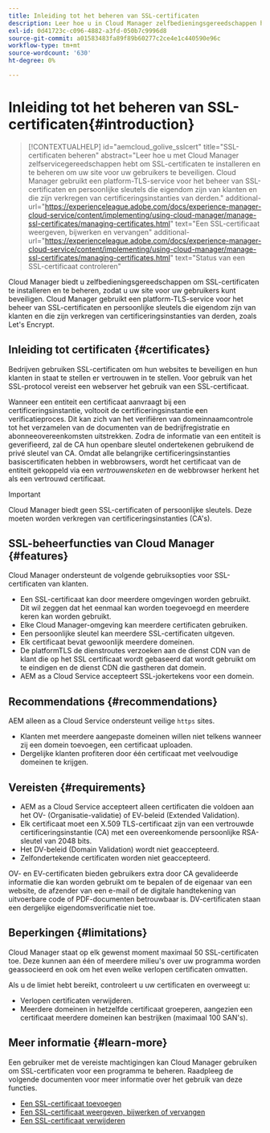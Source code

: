 ```yaml
---
title: Inleiding tot het beheren van SSL-certificaten
description: Leer hoe u in Cloud Manager zelfbedieningsgereedschappen hebt om SSL-certificaten te installeren.
exl-id: 0d41723c-c096-4882-a3fd-050b7c9996d8
source-git-commit: a01583483fa89f89b60277c2ce4e1c440590e96c
workflow-type: tm+mt
source-wordcount: '630'
ht-degree: 0%

---
```



# Inleiding tot het beheren van SSL-certificaten{#introduction}

>[!CONTEXTUALHELP]
>id="aemcloud_golive_sslcert"
>title="SSL-certificaten beheren"
>abstract="Leer hoe u met Cloud Manager zelfservicegereedschappen hebt om SSL-certificaten te installeren en te beheren om uw site voor uw gebruikers te beveiligen. Cloud Manager gebruikt een platform-TLS-service voor het beheer van SSL-certificaten en persoonlijke sleutels die eigendom zijn van klanten en die zijn verkregen van certificeringsinstanties van derden."
>additional-url="https://experienceleague.adobe.com/docs/experience-manager-cloud-service/content/implementing/using-cloud-manager/manage-ssl-certificates/managing-certificates.html" text="Een SSL-certificaat weergeven, bijwerken en vervangen"
>additional-url="https://experienceleague.adobe.com/docs/experience-manager-cloud-service/content/implementing/using-cloud-manager/manage-ssl-certificates/managing-certificates.html" text="Status van een SSL-certificaat controleren"

Cloud Manager biedt u zelfbedieningsgereedschappen om SSL-certificaten te installeren en te beheren, zodat u uw site voor uw gebruikers kunt beveiligen. Cloud Manager gebruikt een platform-TLS-service voor het beheer van SSL-certificaten en persoonlijke sleutels die eigendom zijn van klanten en die zijn verkregen van certificeringsinstanties van derden, zoals Let&#39;s Encrypt.

## Inleiding tot certificaten {#certificates}

Bedrijven gebruiken SSL-certificaten om hun websites te beveiligen en hun klanten in staat te stellen er vertrouwen in te stellen. Voor gebruik van het SSL-protocol vereist een webserver het gebruik van een SSL-certificaat.

Wanneer een entiteit een certificaat aanvraagt bij een certificeringsinstantie, voltooit de certificeringsinstantie een verificatieproces. Dit kan zich van het verifiëren van domeinnaamcontrole tot het verzamelen van de documenten van de bedrijfregistratie en abonneeovereenkomsten uitstrekken. Zodra de informatie van een entiteit is geverifieerd, zal de CA hun openbare sleutel ondertekenen gebruikend de privé sleutel van CA. Omdat alle belangrijke certificeringsinstanties basiscertificaten hebben in webbrowsers, wordt het certificaat van de entiteit gekoppeld via een *vertrouwensketen* en de webbrowser herkent het als een vertrouwd certificaat.

>[!IMPORTANT]
>
>Cloud Manager biedt geen SSL-certificaten of persoonlijke sleutels. Deze moeten worden verkregen van certificeringsinstanties (CA&#39;s).

## SSL-beheerfuncties van Cloud Manager {#features}

Cloud Manager ondersteunt de volgende gebruiksopties voor SSL-certificaten van klanten.

* Een SSL-certificaat kan door meerdere omgevingen worden gebruikt. Dit wil zeggen dat het eenmaal kan worden toegevoegd en meerdere keren kan worden gebruikt.
* Elke Cloud Manager-omgeving kan meerdere certificaten gebruiken.
* Een persoonlijke sleutel kan meerdere SSL-certificaten uitgeven.
* Elk certificaat bevat gewoonlijk meerdere domeinen.
* De platformTLS de dienstroutes verzoeken aan de dienst CDN van de klant die op het SSL certificaat wordt gebaseerd dat wordt gebruikt om te eindigen en de dienst CDN die gastheren dat domein.
* AEM as a Cloud Service accepteert SSL-jokertekens voor een domein.

## Recommendations {#recommendations}

AEM alleen as a Cloud Service ondersteunt veilige `https` sites.

* Klanten met meerdere aangepaste domeinen willen niet telkens wanneer zij een domein toevoegen, een certificaat uploaden.
* Dergelijke klanten profiteren door één certificaat met veelvoudige domeinen te krijgen.

## Vereisten {#requirements}

* AEM as a Cloud Service accepteert alleen certificaten die voldoen aan het OV- (Organisatie-validatie) of EV-beleid (Extended Validation).
* Elk certificaat moet een X.509 TLS-certificaat zijn van een vertrouwde certificeringsinstantie (CA) met een overeenkomende persoonlijke RSA-sleutel van 2048 bits.
* Het DV-beleid (Domain Validation) wordt niet geaccepteerd.
* Zelfondertekende certificaten worden niet geaccepteerd.

OV- en EV-certificaten bieden gebruikers extra door CA gevalideerde informatie die kan worden gebruikt om te bepalen of de eigenaar van een website, de afzender van een e-mail of de digitale handtekening van uitvoerbare code of PDF-documenten betrouwbaar is. DV-certificaten staan een dergelijke eigendomsverificatie niet toe.

## Beperkingen {#limitations}

Cloud Manager staat op elk gewenst moment maximaal 50 SSL-certificaten toe. Deze kunnen aan één of meerdere milieu&#39;s over uw programma worden geassocieerd en ook om het even welke verlopen certificaten omvatten.

Als u de limiet hebt bereikt, controleert u uw certificaten en overweegt u:

* Verlopen certificaten verwijderen.
* Meerdere domeinen in hetzelfde certificaat groeperen, aangezien een certificaat meerdere domeinen kan bestrijken (maximaal 100 SAN&#39;s).

## Meer informatie {#learn-more}

Een gebruiker met de vereiste machtigingen kan Cloud Manager gebruiken om SSL-certificaten voor een programma te beheren. Raadpleeg de volgende documenten voor meer informatie over het gebruik van deze functies.

* [Een SSL-certificaat toevoegen](/help/implementing/cloud-manager/managing-ssl-certifications/add-ssl-certificate.md)
* [Een SSL-certificaat weergeven, bijwerken of vervangen](/help/implementing/cloud-manager/managing-ssl-certifications/managing-certificates.md)
* [Een SSL-certificaat verwijderen](/help/implementing/cloud-manager/managing-ssl-certifications/managing-certificates.md)
